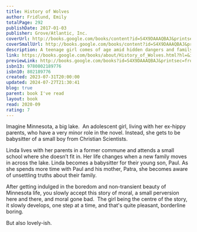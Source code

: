 ```yaml
---  
title: History of Wolves  
author: Fridlund, Emily  
totalPage: 292  
publishDate: 2017-01-03  
publisher: Grove/Atlantic, Inc.  
coverUrl: http://books.google.com/books/content?id=S4X9DAAAQBAJ&printsec=frontcover&img=1&zoom=1&edge=curl&source=gbs_api  
coverSmallUrl: http://books.google.com/books/content?id=S4X9DAAAQBAJ&printsec=frontcover&img=1&zoom=5&edge=curl&source=gbs_api  
description: A teenage girl comes of age amid hidden dangers and family secrets in the Minnesota woods in this “beautiful, icy [and] electrifying debut” novel (NPR). Teenage Linda lives with her parents in the austere woods of northern Minnesota, where their nearly abandoned commune stands as a last vestige of a counter-culture world. Isolated at home and an outsider at school, Linda is drawn to the new history teacher Mr. Grierson. But his shocking arrested for child pornography leaves Linda adrift as she wrestles with her own fledgling desires. When the young Gardner family moves in across the lake, Linda finds herself welcomed into their home as a babysitter for their little boy. But this new sense of belonging comes with secrets and expectations she doesn’t understand. Over the course of a summer, Linda will have to make choices that reverberate throughout her life. Finalist for the Man Booker Award One of the New York Times 100 Notable Books of 2017  
link: https://books.google.com/books/about/History_of_Wolves.html?hl=&id=S4X9DAAAQBAJ  
previewLink: http://books.google.com/books?id=S4X9DAAAQBAJ&printsec=frontcover&dq=Emily+Fridlund,+History+of+Wolves&hl=&as_pt=BOOKS&cd=1&source=gbs_api  
isbn13: 9780802189776  
isbn10: 802189776  
created: 2023-07-31T20:00:00  
updated: 2024-07-27T21:30:41  
blog: true  
parent: book I've read  
layout: book  
read: 2020-09  
rating: 7  
---  
```

  
Imagine Minnesota, a big lake.  An adolescent girl, living with her ex-hippy parents, who have a very minor role in the novel. Instead, she gets to be babysitter of a small boy from Christian Scientists.    
  
Linda lives with her parents in a former commune and attends a small school where she doesn’t fit in. Her life changes when a new family moves in across the lake. Linda becomes a babysitter for their young son, Paul. As she spends more time with Paul and his mother, Patra, she becomes aware of unsettling truths about their family.  
  
After getting indulged in the boredom and non-transient beauty of Minnesota life, you slowly accept this story of moral, a small perversion here and there, and moral gone bad.  The girl being the centre of the story, it slowly develops, one step at a time, and that's quite pleasant, borderline boring.    
  
But also lovely-ish.  
